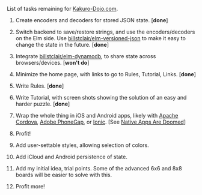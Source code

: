 List of tasks remaining for [Kakuro-Dojo.com](https:/Kakuro-Dojo.com/).

1. Create encoders and decoders for stored JSON state. [**done**]

2. Switch backend to save/restore strings, and use the encoders/decoders on the Elm side. Use [billstclair/elm-versioned-json](http://package.elm-lang.org/packages/billstclair/elm-versioned-json/latest) to make it easy to change the state in the future. [**done**]

3. Integrate [billstclair/elm-dynamodb](http://package.elm-lang.org/packages/billstclair/elm-dynamodb/latest), to share state across browsers/devices. [**won't do**]

4. Minimize the home page, with links to go to Rules, Tutorial, Links. [**done**]

5. Write Rules. [**done**]

6. Write Tutorial, with screen shots showing the solution of an easy and harder puzzle. [**done**]

7. Wrap the whole thing in iOS and Android apps, likely with [Apache Cordova](https://cordova.apache.org/), [Adobe PhoneGap](http://phonegap.com/), or [Ionic](http://ionicframework.com/). [See [Native Apps Are Doomed](https://medium.com/javascript-scene/native-apps-are-doomed-ac397148a2c0#.48qr70u0a)]

8. Profit!

9. Add user-settable styles, allowing selection of colors.

10. Add iCloud and Android persistence of state.

11. Add my initial idea, trial points. Some of the advanced 6x6 and 8x8 boards will be easier to solve with this.

12. Profit more!
